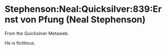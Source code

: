 
# Stephenson:Neal:Quicksilver:839:Ernst von Pfung (Neal Stephenson)

From the Quicksilver Metaweb.

He is fictitious.
